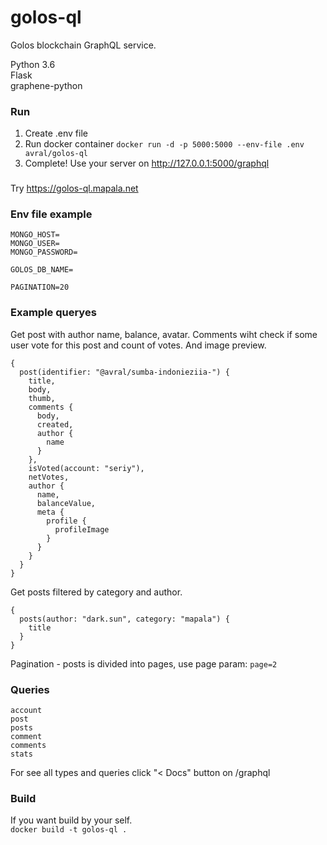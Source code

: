 # golos-ql
Golos blockchain GraphQL service.  

Python 3.6  
Flask  
graphene-python

### Run
1. Create .env file
2. Run docker container `docker run -d -p 5000:5000 --env-file .env avral/golos-ql`
3. Complete! Use your server on http://127.0.0.1:5000/graphql

###
Try https://golos-ql.mapala.net

### Env file example
```
MONGO_HOST=
MONGO_USER=
MONGO_PASSWORD=

GOLOS_DB_NAME=

PAGINATION=20
```

### Example queryes
Get post with author name, balance, avatar. Comments wiht check if some user vote for this post and count of votes. And image preview.
```
{
  post(identifier: "@avral/sumba-indonieziia-") {
    title,
    body,
    thumb,
    comments {
      body,
      created,
      author {
        name
      }
    },
    isVoted(account: "seriy"),
    netVotes,
    author {
      name,
      balanceValue,
      meta {
        profile {
          profileImage
        }
      }
    }
  }
}
```

Get posts filtered by category and author.
```
{
  posts(author: "dark.sun", category: "mapala") {
    title
  }
}
```
Pagination - posts is divided into pages, use page param: `page=2`

### Queries
```
account
post
posts
comment
comments
stats
```

For see all types and queries click "< Docs" button on /graphql

### Build
If you want build by your self.  
`docker build -t golos-ql .`

